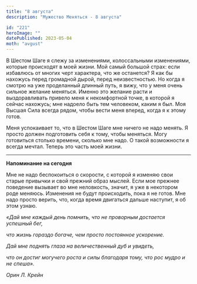 ```yaml
---
title: "8 августа"
description: "Мужество Меняться - 8 августа"

id: "221"
heroImage: ""
datePublished: 2023-05-04
moth: "avgust"
---
```


В Шестом Шаге я слежу за изменениями, колоссальными изменениями, которые
происходят в моей жизни. Мой самый большой страх: если избавлюсь от многих
черт характера, что же останется? Я как бы нахожусь перед громадной дырой,
перед неизвестностью. Но когда я смотрю на уже проделанный длинный путь, я
вижу, что у меня очень сильное желание меняться. Именно это желание расти и
выздоравливать привело меня к некомфортной точке, в которой я сейчас нахожусь;
мне надоело быть тем человеком, каким я был. Моя Высшая Сила всегда рядом,
чтобы вести меня вперед, когда я к этому готов.

Меня успокаивает то, что в Шестом Шаге мне ничего не надо менять. Я просто
должен подготовить себя к тому, чтобы меняться. Могу готовиться столько
времени, сколько мне надо. О такой возможности я всегда мечтал. Теперь это
часть моей жизни.

---

**Напоминание на сегодня**

Мне не надо беспокоиться о скорости, с которой я изменяю свои старые привычки
и свой прежний образ мыслей. Если мое прежнее поведение вызывает во мне
неловкость, значит, я уже в некотором роде меняюсь. Изменения не будут
происходить, пока я не готов. Мне надо просто верить, что, когда время
двигаться дальше наступит, я об этом узнаю.

_«Дай мне каждый день помнить, что не проворным достается успешный бег,_

_что жизнь гораздо богаче, чем просто постоянное ускорение._

_Дай мне поднять глаза на величественный дуб и увидеть,_

_что он достиг могучего роста и силы благодаря тому, что рос мудро и не
спеша»._

_Орин Л. Крейн_
